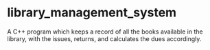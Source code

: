 # library_management_system
A C++ program which keeps a record of all the books available in the library, with the issues, returns, and calculates the dues accordingly.
